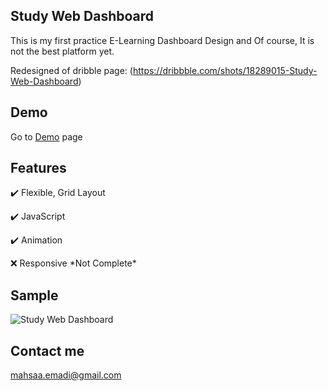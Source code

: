## Study Web Dashboard

This is my first practice E-Learning Dashboard Design and Of course, It is not the best platform yet.

Redesigned of dribble page: (https://dribbble.com/shots/18289015-Study-Web-Dashboard)

## Demo
Go to [Demo](https://mahsadp.github.io/Academy/) page

## Features
:heavy_check_mark: Flexible, Grid Layout

:heavy_check_mark: JavaScript

:heavy_check_mark: Animation

:x: Responsive \*Not Complete\*

## Sample

![Study Web Dashboard](https://user-images.githubusercontent.com/100931501/173243048-50b68b9f-57a6-4ef5-9b86-dceecfd8d17e.jpeg)

## Contact me
[mahsaa.emadi@gmail.com](mahsaa.emadi@gmail.com)